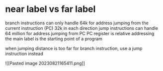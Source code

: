 
near label vs far label
=
branch instructions can only handle 64k for address jumping from the current instruction (PC) 32k in each direction
jump instructions can handle 64 million for address jumping from PC
PC register is relative addressing
the main label is the starting point of a program

when jumping distance is too far for branch instruction, use a jump instruction instead

![[Pasted image 20230821165411.png]]